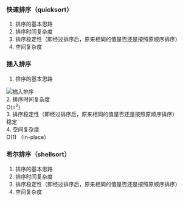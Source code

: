 ### 快速排序（quicksort）
1. 排序的基本思路  
2. 排序时间复杂度  
3. 排序稳定性（即经过排序后，原来相同的值是否还是按照原顺序排序）  
4. 空间复杂度


### 插入排序
1. 排序的基本思路   

![插入排序](https://upload.wikimedia.org/wikipedia/commons/0/0f/Insertion-sort-example-300px.gif)  
2. 排序时间复杂度  
O(n<sup>2</sup>)  
3. 排序稳定性（即经过排序后，原来相同的值是否还是按照原顺序排序）   
稳定  
4. 空间复杂度  
O(1)  （in-place）  

### 希尔排序（shellsort）
1. 排序的基本思路  
2. 排序时间复杂度  
3. 排序稳定性（即经过排序后，原来相同的值是否还是按照原顺序排序）  
4. 空间复杂度
